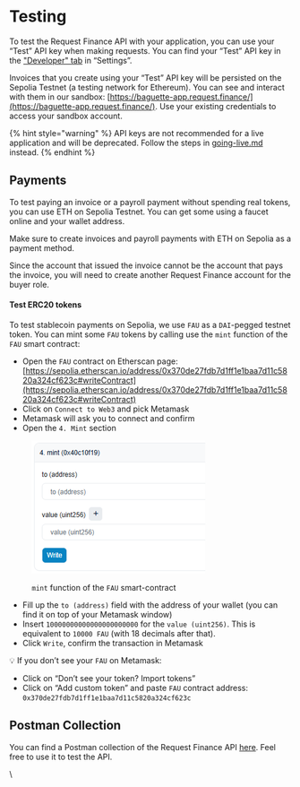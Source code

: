 # Testing

To test the Request Finance API with your application, you can use your “Test” API key when making requests. You can find your “Test” API key in the ["Developer" tab](https://app.request.finance/account/api-keys) in “Settings”.&#x20;

Invoices that you create using your “Test” API key will be persisted on the Sepolia Testnet (a testing network for Ethereum). You can see and interact with them in our sandbox: [https://baguette-app.request.finance/](https://baguette-app.request.finance/). Use your existing credentials to access your sandbox account.&#x20;

{% hint style="warning" %}
API keys are not recommended for a live application and will be deprecated. Follow the steps in [going-live.md](going-live.md "mention") instead.&#x20;
{% endhint %}

## Payments

To test paying an invoice or a payroll payment without spending real tokens, you can use ETH on Sepolia Testnet. You can get some using a faucet online and your wallet address.&#x20;

Make sure to create invoices and payroll payments with ETH on Sepolia as a payment method.&#x20;

Since the account that issued the invoice cannot be the account that pays the invoice, you will need to create another Request Finance account for the buyer role.

#### **Test ERC20 tokens**&#x20;

To test stablecoin payments on Sepolia, we use `FAU` as a `DAI`-pegged testnet token. You can mint some `FAU` tokens by calling use the `mint` function of the `FAU` smart contract:

* Open the `FAU` contract on Etherscan page: [https://sepolia.etherscan.io/address/0x370de27fdb7d1ff1e1baa7d11c5820a324cf623c#writeContract](https://sepolia.etherscan.io/address/0x370de27fdb7d1ff1e1baa7d11c5820a324cf623c#writeContract)
* Click on `Connect to Web3` and pick Metamask
* Metamask will ask you to connect and confirm
* Open the `4. Mint` section

<figure><img src=".gitbook/assets/image.png" alt=""><figcaption><p><code>mint</code> function of the <code>FAU</code> smart-contract</p></figcaption></figure>

* Fill up the `to (address)` field with the address of your wallet (you can find it on top of your Metamask window)
* Insert `10000000000000000000000` for the `value (uint256)`. This is equivalent to `10000 FAU` (with 18 decimals after that).
* Click `Write`, confirm the transaction in Metamask

💡 If you don’t see your `FAU` on Metamask:

* Click on “Don’t see your token? Import tokens”
* Click on “Add custom token” and paste `FAU` contract address: `0x370de27fdb7d1ff1e1baa7d11c5820a324cf623c`&#x20;

## Postman Collection

You can find a Postman collection of the Request Finance API [here](https://www.postman.com/request-finance/workspace/request-finance-api-public/documentation/24913360-b5105a65-a6bd-4247-b3b1-ed60e5c8f5cb). Feel free to use it to test the API.&#x20;

\
